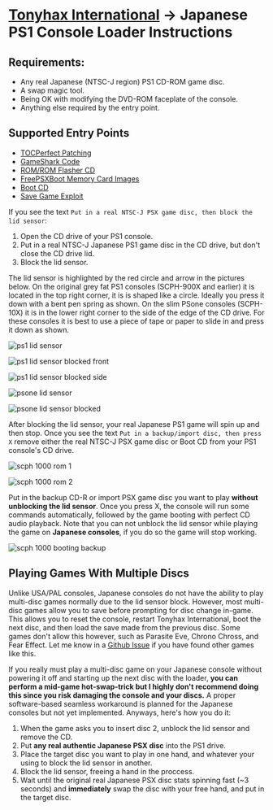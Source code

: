 # [Tonyhax International](readme.md) -> Japanese PS1 Console Loader Instructions

## Requirements:

* Any real Japanese (NTSC-J region) PS1 CD-ROM game disc.
* A swap magic tool.
* Being OK with modifying the DVD-ROM faceplate of the console.
* Anything else required by the entry point.

## Supported Entry Points

*   [TOCPerfect Patching](https://alex-free.github.io/tocperfect)
*   [GameShark Code](gameshark-code.md)
*   [ROM/ROM Flasher CD](flashed-cheat-cart.md)
*   [FreePSXBoot Memory Card Images](freepsxboot-exploit.md)
*   [Boot CD](boot-cd.md)
*   [Save Game Exploit](save-game-exploit.md)

If you see the text `Put in a real NTSC-J PSX game disc, then block the lid sensor`:

1) Open the CD drive of your PS1 console.
2) Put in a real NTSC-J Japanese PS1 game disc in the CD drive, but don't close the CD drive lid.
3) Block the lid sensor. 

The lid sensor is highlighted by the red circle and arrow in the pictures below. On the original grey fat PS1 consoles (SCPH-900X and earlier) it is located in the top right corner, it is is shaped like a circle. Ideally you press it down with a bent pen spring as shown. On the slim PSone consoles (SCPH-10X) it is in the lower right corner to the side of the edge of the CD drive. For these consoles it is best to use a piece of tape or paper to slide in and press it down as shown.

![ps1 lid sensor](images/ps1-lid-sensor.jpg)

![ps1 lid sensor blocked front](images/ps1-lid-sensor-blocked-front.jpg)

![ps1 lid sensor blocked side](images/ps1-lid-sensor-blocked-side.jpg)

![psone lid sensor](images/psone-lid-sensor.jpg)

![psone lid sensor blocked](images/psone-lid-sensor-blocked.jpg)

After blocking the lid sensor, your real Japanese PS1 game will spin up and then stop. Once you see the text `Put in a backup/import disc, then press X` remove either the real NTSC-J PSX game disc or Boot CD from your PS1 console's CD drive. 

![scph 1000 rom 1](images/scph-1000-rom-loader-1.png)

![scph 1000 rom 2](images/scph-1000-rom-loader-2.png)

Put in the backup CD-R or import PSX game disc you want to play **without unblocking the lid sensor**. Once you press X, the console will run some commands automatically, followed by the game booting with perfect CD audio playback. Note that you can not unblock the lid sensor while playing the game on **Japanese consoles**, if you do so the game will stop working.

![scph 1000 booting backup](images/scph-1000-loader-rom-booting-duke-nukem-total-meltdown-usa.png)

## Playing Games With Multiple Discs

Unlike USA/PAL consoles, Japanese consoles do not have the ability to play multi-disc games normally due to the lid sensor block. However, most multi-disc games allow you to save before prompting for disc change in-game. This allows you to reset the console, restart Tonyhax International, boot the next disc, and then load the save made from the previous disc. Some games don't allow this however, such as Parasite Eve, Chrono Chross, and Fear Effect. Let me know in a [Github Issue](https://github.com/alex-free/tonyhax/issues/new) if you have found other games like this. 

If you really must play a multi-disc game on your Japanese console without powering it off and starting up the next disc with the loader, **you can perform a mid-game hot-swap-trick but I highly don't recommend doing this since you risk damaging the console and your discs.** A proper software-based seamless workaround is planned for the Japanese consoles but not yet implemented. Anyways, here's how you do it:

1) When the game asks you to insert disc 2, unblock the lid sensor and remove the CD.
2) Put **any real authentic Japanese PSX disc** into the PS1 drive.
3) Place the target disc you want to play in one hand, and whatever your using to block the lid sensor in another. 
4) Block the lid sensor, freeing a hand in the proccess.
5) Wait until the original real Japanese PSX disc stats spinning fast (~3 seconds) and **immediately** swap the disc with your free hand, and put in the target disc. 